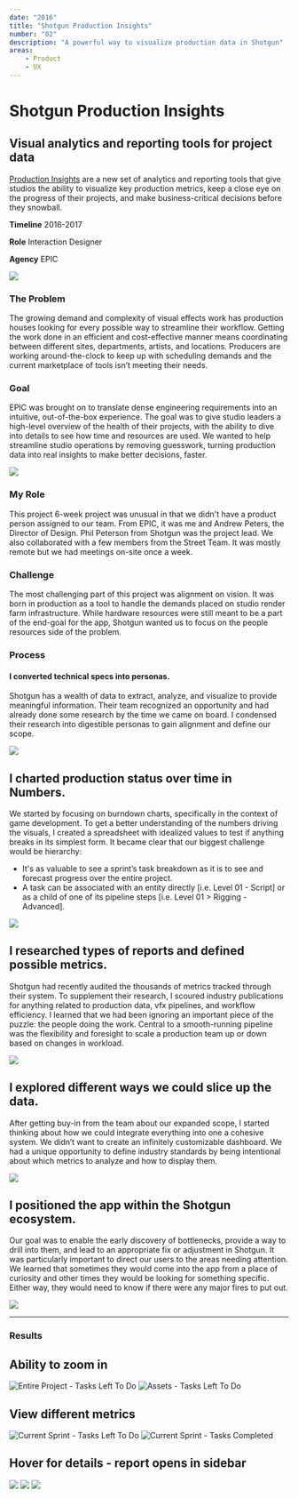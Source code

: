 ```yaml
---
date: "2016"
title: "Shotgun Production Insights"
number: "02"
description: "A powerful way to visualize production data in Shotgun"
areas:
    - Product
    - UX
---
```


# Shotgun Production Insights

## Visual analytics and reporting tools for project data

[Production Insights](https://www.shotgunsoftware.com/blog/shotgun-76-introduces-production-insights/) are a new set of analytics and reporting tools that give studios the ability to visualize key production metrics, keep a close eye on the progress of their projects, and make business-critical decisions before they snowball.

**Timeline**
2016-2017

**Role**
Interaction Designer

**Agency**
EPIC

![](https://www.shotgunsoftware.com/dynamic_resources/sg_blog_post_content/269/html_content/31513048492.png)


### The Problem

The growing demand and complexity of visual effects work has production houses looking for every possible way to streamline their workflow. Getting the work done in an efficient and cost-effective manner means coordinating between different sites, departments, artists, and locations. Producers are working around-the-clock to keep up with scheduling demands and the current marketplace of tools isn’t meeting their needs.

### Goal

EPIC was brought on to translate dense engineering requirements into an intuitive, out-of-the-box experience. The goal was to give studio leaders a high-level overview of the health of their projects, with the ability to dive into details to see how time and resources are used. We wanted to help streamline studio operations by removing guesswork, turning production data into real insights to make better decisions, faster.


![](./insight6.png)

### My Role

This project 6-week project was unusual in that we didn't have a product person assigned to our team. From EPIC, it was me and Andrew Peters, the Director of Design. Phil Peterson from Shotgun was the project lead. We also collaborated with a few members from the Street Team. It was mostly remote but we had meetings on-site once a week.


### Challenge

The most challenging part of this project was alignment on vision. It was born in production as a tool to handle the demands placed on studio render farm infrastructure. While hardware resources were still meant to be a part of the end-goal for the app, Shotgun wanted us to focus on the people resources side of the problem.



### Process
#### I converted technical specs into personas.

Shotgun has a wealth of data to extract, analyze, and visualize to provide meaningful information. Their team recognized an opportunity and had already done some research by the time we came on board. I condensed their research into digestible personas to gain alignment and define our scope.


![](./sg-insight-personas@2x.png)



## I charted production status over time in Numbers.

We started by focusing on burndown charts, specifically in the context of game development. To get a better understanding of the numbers driving the visuals, I created a spreadsheet with idealized values to test if anything breaks in its simplest form. It became clear that our biggest challenge would be hierarchy:

- It's as valuable to see a sprint’s task breakdown as it is to see and forecast progress over the entire project.
- A task can be associated with an entity directly [i.e. Level 01 - Script] or as a child of one of its pipeline steps [i.e. Level 01 \> Rigging - Advanced].


![](./sg-insight-numbers@2x.png)


 

## I researched types of reports and defined possible metrics.

Shotgun had recently audited the thousands of metrics tracked through their system. To supplement their research, I scoured industry publications for anything related to production data, vfx pipelines, and workflow efficiency. I learned that we had been ignoring an important piece of the puzzle: the people doing the work. Central to a smooth-running pipeline was the flexibility and foresight to scale a production team up or down based on changes in workload.
 

![](./sg-insight-metrics@2x.png)



## I explored different ways we could slice up the data.

After getting buy-in from the team about our expanded scope, I started thinking about how we could integrate everything into one a cohesive system. We didn’t want to create an infinitely customizable dashboard. We had a unique opportunity to define industry standards by being intentional about which metrics to analyze and how to display them.
 

![](./sg-insight-sketches@2x.png)



## I positioned the app within the Shotgun ecosystem.

Our goal was to enable the early discovery of bottlenecks, provide a way to drill into them, and lead to an appropriate fix or adjustment in Shotgun. It was particularly important to direct our users to the areas needing attention. We learned that sometimes they would come into the app from a place of curiosity and other times they would be looking for something specific. Either way, they would need to know if there were any major fires to put out.
 

![](./sg-insight-flow@2x.png)



---- 
### Results


## Ability to zoom in
![Entire Project - Tasks Left To Do](./insight1.png)
![Assets - Tasks Left To Do](./insight2.png)



## View different metrics
![Current Sprint - Tasks Left To Do](./insight3.png)
![Current Sprint - Tasks Completed](./insight4.png)



## Hover for details - report opens in sidebar
![](https://d2mxuefqeaa7sj.cloudfront.net/s_A361AF848F0EEED49EE4B882EE0C4FA52CBE5BBF1567102A0841E9245142EB9B_1506471354904_TR+Project+--+All+week.png)
![](https://d2mxuefqeaa7sj.cloudfront.net/s_A361AF848F0EEED49EE4B882EE0C4FA52CBE5BBF1567102A0841E9245142EB9B_1506471354884_TR+Project+--+All+week+--+tooltip.png)
![](https://d2mxuefqeaa7sj.cloudfront.net/s_A361AF848F0EEED49EE4B882EE0C4FA52CBE5BBF1567102A0841E9245142EB9B_1506471354872_TR+Project+--+All+week+--+sidebar.png)
